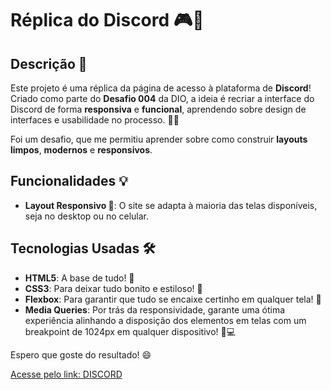 # **Réplica do Discord** 🎮💬

## Descrição 🚀
Este projeto é uma réplica da página de acesso à plataforma de **Discord**!  
Criado como parte do **Desafio 004** da DIO, a ideia é recriar a interface do Discord de forma **responsiva** e **funcional**, aprendendo sobre design de interfaces e usabilidade no processo. 🎨✨

Foi um desafio, que me permitiu aprender sobre como construir **layouts limpos**, **modernos** e **responsivos**.

## Funcionalidades 💡
- **Layout Responsivo 📱**: O site se adapta à maioria das telas disponíveis, seja no desktop ou no celular.

## Tecnologias Usadas 🛠️
- **HTML5**: A base de tudo! 📄
- **CSS3**: Para deixar tudo bonito e estiloso! 🌈
- **Flexbox**: Para garantir que tudo se encaixe certinho em qualquer tela! 📐
- **Media Queries**: Por trás da responsividade, garante uma ótima experiência alinhando a disposição dos elementos em telas com um breakpoint de 1024px em qualquer dispositivo! 📱💻

Espero que goste do resultado! 😄

[Acesse pelo link: DISCORD](https://alvaroportelinha.github.io/R-plica-do-Discord/)
